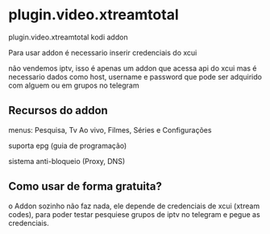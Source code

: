 # plugin.video.xtreamtotal
plugin.video.xtreamtotal kodi addon

Para usar addon é necessario inserir credenciais do xcui

não vendemos iptv, isso é apenas um addon que acessa api do xcui mas é necessario dados como host, username e password que pode ser adquirido com alguem ou em grupos no telegram

## Recursos do addon

menus: Pesquisa, Tv Ao vivo, Filmes, Séries e Configurações

suporta epg (guia de programação)

sistema anti-bloqueio (Proxy, DNS)

## Como usar de forma gratuita?

o Addon sozinho não faz nada, ele depende de credenciais de xcui (xtream codes), para poder testar pesquiese grupos de iptv no telegram e pegue as credenciais.

